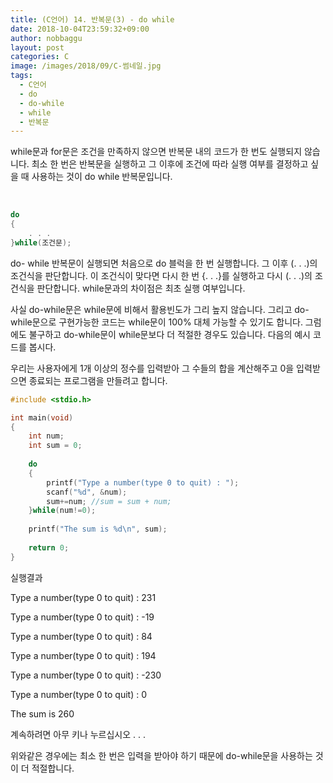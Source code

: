 ```yaml
---
title: (C언어) 14. 반복문(3) - do while
date: 2018-10-04T23:59:32+09:00
author: nobbaggu
layout: post
categories: C
image: /images/2018/09/C-썸네일.jpg
tags:
  - C언어
  - do
  - do-while
  - while
  - 반복문
---
```


while문과 for문은 조건을 만족하지 않으면 반복문 내의 코드가 한 번도 실행되지 않습니다. 최소 한 번은 반복문을 실행하고 그 이후에 조건에 따라 실행 여부를 결정하고 싶을 때 사용하는 것이 do while 반복문입니다.

<br>

~~~ c
do
{
	. . .
}while(조건문);
~~~

do- while 반복문이 실행되면 처음으로 do 블럭을 한 번 실행합니다. 그 이후 (. . .)의 조건식을 판단합니다. 이 조건식이 맞다면 다시 한 번 {. . .}를 실행하고 다시 (. . .)의 조건식을 판단합니다. while문과의 차이점은 최초 실행 여부입니다.

사실 do-while문은 while문에 비해서 활용빈도가 그리 높지 않습니다. 그리고 do-while문으로 구현가능한 코드는 while문이 100% 대체 가능할 수 있기도 합니다. 그럼에도 불구하고 do-while문이 while문보다 더 적절한 경우도 있습니다. 다음의 예시 코드를 봅시다.

우리는 사용자에게 1개 이상의 정수를 입력받아 그 수들의 합을 계산해주고 0을 입력받으면 종료되는 프로그램을 만들려고 합니다.

~~~ c
#include <stdio.h>

int main(void)
{
    int num;
    int sum = 0;
    
    do
    {
        printf("Type a number(type 0 to quit) : ");
        scanf("%d", &num);
        sum+=num; //sum = sum + num;
    }while(num!=0);
    
    printf("The sum is %d\n", sum);
    
    return 0;
}
~~~

실행결과

Type a number(type 0 to quit) : 231

Type a number(type 0 to quit) : -19

Type a number(type 0 to quit) : 84

Type a number(type 0 to quit) : 194

Type a number(type 0 to quit) : -230

Type a number(type 0 to quit) : 0

The sum is 260

계속하려면 아무 키나 누르십시오 . . .

위와같은 경우에는 최소 한 번은 입력을 받아야 하기 때문에 do-while문을 사용하는 것이 더 적절합니다.